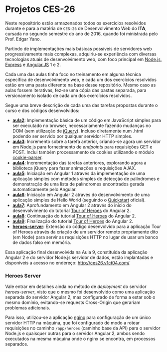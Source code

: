 # Projetos CES-26

Neste repositório estão armazenados todos os exercícios resolvidos durante e para a matéria de `CES-26` de Desenvolvimento Web do **ITA**, cursada no segundo semestre do ano de 2016, quando foi ministrada pelo Prof. Edgar Yano.

Partindo de implementações mais básicas possíveis de servidores web progressivamente mais complexas, adquiriu-se experiência com diversas tecnologias atuais de desenvolvimento web, com foco principal em [Node.js](https://nodejs.org/), [Express](http://expressjs.com/) e [Angular.JS](https://angularjs.org/) 1 e 2.

Cada uma das aulas tinha foco no treinamento em alguma técnica específica de desenvolvimento web, e cada um dos exercícios resolvidos estão em uma pasta diferente na base desse repositório. Mesmo caso as aulas fossem iterativas, fez-se uma cópia das pastas separada, para versionamento isolado de cada um dos exercícios resolvidos.

Segue uma breve descrição de cada uma das tarefas propostas durante o curso e dos códigos desenvolvidos:

- [**aula2**](https://github.com/v1ct04/ces26projects/tree/master/aula2): Implementação básica de um código em JavaScript simples para ser executado no browser, necessariamente fazendo mudanças no DOM (sem utilização de [jQuery](https://jquery.com/)). Incluso diretamente num .html podendo ser servido por qualquer servidor HTTP simples.
- [**aula3**](https://github.com/v1ct04/ces26projects/tree/master/aula3): Incremento sobre a tarefa anterior, criando-se agora um servidor em Node.js para fornecimento de *endpoints* para requisições GET e POST. Inclui também processamento de cookies utilizando o módulo [cookie-parser](https://github.com/expressjs/cookie-parser).
- [**aula4**](https://github.com/v1ct04/ces26projects/tree/master/aula4): Incrementação das tarefas anteriores, explorando agora a biblioteca jQuery para fazer animações e requisições AJAX.
- [**aula5**](https://github.com/v1ct04/ces26projects/tree/master/aula5): Iniciação em Angular 1 através da implementação de uma aplicação simples com métodos simples de detecção de palíndromes e demonstração de uma lista de palíndromes encontrados gerada automaticamente pelo Angular.
- [**aula6**](https://github.com/v1ct04/ces26projects/tree/master/aula6): Iniciação em Angular 2 através do desenvolvimento de uma aplicação simples de Hello World (seguindo o [Quickstart](https://angular.io/docs/ts/latest/quickstart.html) oficial).
- [**aula7**](https://github.com/v1ct04/ces26projects/tree/master/aula7): Aprofundamento em Angular 2 através do início do desenvolvimento do tutorial [Tour of Heroes](https://angular.io/docs/ts/latest/tutorial/) do Angular 2.
- [**aula8**](https://github.com/v1ct04/ces26projects/tree/master/aula8): Continuação do tutorial [Tour of Heroes](https://angular.io/docs/ts/latest/tutorial/) do Angular 2.
- [**aula9**](https://github.com/v1ct04/ces26projects/tree/master/aula9): Finalização do tutorial [Tour of Heroes](https://angular.io/docs/ts/latest/tutorial/) do Angular 2.
- [**heroes-server**](https://github.com/v1ct04/ces26projects/tree/master/heroes-server): Extensão do código desenvolvido para a aplicação Tour of Heroes através da criação de um servidor remoto propriamente dito (em Node) para servir as requisições HTTP no lugar de usar um banco de dados falso em memória.

Essa aplicação final desenvolvida na Aula 9, constituída da aplicação Angular 2 e do servidor Node.js servidor de dados, estão implantadas e disponíveis a acesso no endereço:  http://ces26.v1ct04.com/

### Heroes Server

Vale entrar em detalhes ainda no método de *deployment* do servidor *heroes-server*, visto que o mesmo foi desenvolvido como uma aplicação separada do servidor Angular 2, mas configurado de forma a estar sob o mesmo domínio, evitando-se requests Cross-Origin que gerariam problemas adicionais.

Para isso, utilizou-se a aplicação [nginx](https://www.nginx.com/resources/wiki/) para configuração de um único servidor HTTP na máquina, que foi configurado de modo a rotear requisições no caminho `/app/heroes` (caminho base da API) para o servidor Node.js e quaisquer outras para o servidor Angular 2, ambos sendo executados na mesma máquina onde o nginx se encontra, em processos separados.
